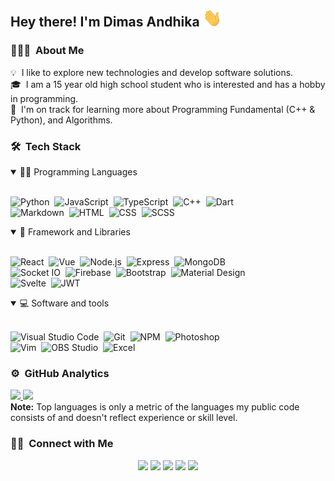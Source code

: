 <h2>Hey there! I'm Dimas Andhika <img src="https://github.com/ABSphreak/ABSphreak/blob/master/gifs/Hi.gif" width="30px"></h2>

### 👨🏻‍💻 &nbsp;About Me

💡 &nbsp;I like to explore new technologies and develop software solutions.\
🎓 &nbsp;I am a 15 year old high school student who is interested and has a hobby in programming.\
🌱 &nbsp;I'm on track for learning more about Programming Fundamental (C++ & Python), and Algorithms.

### 🛠 &nbsp;Tech Stack

<details open> 
  <summary>👨‍💻 Programming Languages</summary>
  <br/>
  
![Python](https://img.shields.io/badge/-Python-05122A?style=flat&logo=python)&nbsp;
![JavaScript](https://img.shields.io/badge/-JavaScript-05122A?style=flat&logo=javascript)&nbsp;
![TypeScript](https://img.shields.io/badge/-TypeScript-05122A?style=flat&logo=typescript)&nbsp;
![C++](https://img.shields.io/badge/-C++-05122A?style=flat&logo=C%2B%2B&logoColor=00599C)&nbsp;
![Dart](https://img.shields.io/badge/-Dart-05122A?style=flat&logo=dart&logoColor=00599C)\
![Markdown](https://img.shields.io/badge/-Markdown-05122A?style=flat&logo=markdown)&nbsp;
![HTML](https://img.shields.io/badge/-Html-05122A?style=flat&logo=HTML5)&nbsp;
![CSS](https://img.shields.io/badge/-Css-05122A?style=flat&logo=CSS3&logoColor=1572B6)&nbsp;
![SCSS](https://img.shields.io/badge/-Scss-05122A?style=flat&logo=sass)&nbsp;
</details>

<details open> 
  <summary>🧰 Framework and Libraries</summary>
  <br/>
  
![React](https://img.shields.io/badge/-React-05122A?style=flat&logo=react)&nbsp;
![Vue](https://img.shields.io/badge/-Vue-05122A?style=flat&logo=vue.js)&nbsp;
![Node.js](https://img.shields.io/badge/-Node.js-05122A?style=flat&logo=node.js)&nbsp;
![Express](https://img.shields.io/badge/-Express-05122A?style=flat&logo=express)&nbsp;
![MongoDB](https://img.shields.io/badge/-MongoDB-05122A?style=flat&logo=mongodb)\
![Socket IO](https://img.shields.io/badge/-Socket%20IO-05122A?style=flat&logo=socket.io)&nbsp;
![Firebase](https://img.shields.io/badge/-Firebase-05122A?style=flat&logo=firebase)&nbsp;
![Bootstrap](https://img.shields.io/badge/-Bootstrap-05122A?style=flat&logo=bootstrap&logoColor=563D7C)&nbsp;
![Material Design](https://img.shields.io/badge/-Material%20Design-05122A?style=flat&logo=material-design)\
![Svelte](https://img.shields.io/badge/-Svelte-05122A?style=flat&logo=svelte)&nbsp;
![JWT](https://img.shields.io/badge/-Jwt-05122A?style=flat&logo=json-web-tokens)&nbsp;
</details>

<details open> 
  <summary>💻 Software and tools</summary>
  <br/>
  
![Visual Studio Code](https://img.shields.io/badge/-Visual%20Studio%20Code-05122A?style=flat&logo=visual-studio-code)&nbsp;
![Git](https://img.shields.io/badge/-Git-05122A?style=flat&logo=git)&nbsp;
![NPM](https://img.shields.io/badge/-Npm-05122A?style=flat&logo=npm)&nbsp;
![Photoshop](https://img.shields.io/badge/-Photoshop-05122A?style=flat&logo=adobe-photoshop)\
![Vim](https://img.shields.io/badge/-Vim-05122A?style=flat&logo=vim)&nbsp;
![OBS Studio](https://img.shields.io/badge/-OBS%20Studio-05122A?style=flat&logo=obs-studio)&nbsp;
![Excel](https://img.shields.io/badge/-Excel-05122A?style=flat&logo=microsoft-excel)&nbsp;
</details>

### ⚙️ &nbsp;GitHub Analytics

<p>
<a href="https://github.com/dimasandhk">
  <img height="180em" src="https://github-readme-stats-eight-theta.vercel.app/api?username=dimasandhk&show_icons=true&theme=algolia&include_all_commits=true&count_private=true"/>
  <img height="180em" src="https://github-readme-stats-eight-theta.vercel.app/api/top-langs/?username=dimasandhk&layout=compact&langs_count=15&hide=handlebars&theme=algolia"/>
</a>
<br>
<b>Note:</b> Top languages is only a metric of the languages my public code consists of and doesn't reflect experience or skill level.
</p>


### 🤝🏻 &nbsp;Connect with Me

<p align="center">
<a href="https://dimasandhika.vercel.app"><img src="https://img.shields.io/badge/-dimasandhika.vercel.app-3423A6?style=flat&logo=Google-Chrome&logoColor=white"/></a>
<a href="mailto:dimasandhikadiputra@gmail.com"><img src="https://img.shields.io/badge/-dimasandhikadiputra@gmail.com-D14836?style=flat&logo=Gmail&logoColor=white"/></a>
<a href="https://instagram.com/dimasandhk"><img src="https://img.shields.io/badge/-@dimasandhk-E4405F?style=flat&logo=Instagram&logoColor=white"/></a>
<a href="https://www.youtube.com/channel/UCNqSlVr9_fJ-682ILT-MBHA"><img src="https://img.shields.io/badge/-Dimas Andhika-E4405F?style=flat&logo=youtube"/></a>
<a href="https://www.codewars.com/users/DimasAndhk"><img src="https://www.codewars.com/users/DimasAndhk/badges/micro"></a>
</p>
